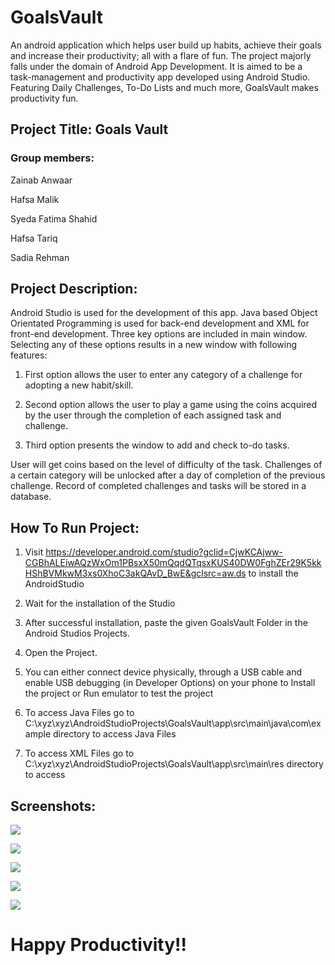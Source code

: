 # GoalsVault

An android application which helps user build up habits, achieve their goals and increase their productivity; all with a flare of fun. The project majorly falls under the domain of Android App Development. It is aimed to be a task-management and productivity app developed using Android Studio. Featuring Daily Challenges, To-Do Lists and much more, GoalsVault makes productivity fun.



## Project Title: Goals Vault
### Group members:
Zainab Anwaar

Hafsa Malik

Syeda Fatima Shahid

Hafsa Tariq

Sadia Rehman

## Project Description:
Android Studio is used for the development of this app. Java based Object Orientated Programming is used for back-end development and XML for front-end development. Three key options are included in main window. Selecting any of these options results in a new window with following features:

1) First option allows the user to enter any category of a challenge for adopting a new habit/skill.

2) Second option allows the user to play a game using the coins acquired by the user through the completion of each assigned task and challenge.

3) Third option presents the window to add and check to-do tasks.

User will get coins based on the level of difficulty of the task. Challenges of a certain category will be unlocked after a day of completion of the previous challenge. Record of completed challenges and tasks will be stored in a database.

## How To Run Project:
1) Visit https://developer.android.com/studio?gclid=CjwKCAjww-CGBhALEiwAQzWxOm1PBsxX50mQqdQTqsxKUS40DW0FghZEr29K5kkHShBVMkwM3xs0XhoC3akQAvD_BwE&gclsrc=aw.ds to install the AndroidStudio

2) Wait for the installation of the Studio

3) After successful installation, paste the given GoalsVault Folder in the Android Studios Projects.

4) Open the Project.

5) You can either connect device physically, through a USB cable and enable USB debugging (in Developer Options) on your phone to Install the project or Run emulator to test the project

6) To access Java Files go to C:\xyz\xyz\AndroidStudioProjects\GoalsVault\app\src\main\java\com\example directory to access Java Files

7) To access XML Files go to C:\xyz\xyz\AndroidStudioProjects\GoalsVault\app\src\main\res directory to access

## Screenshots:
   ![](https://user-images.githubusercontent.com/76608263/148930720-3f4cce75-0303-40ab-9743-1869493e77a6.png)

![](https://user-images.githubusercontent.com/76608263/148929225-8408d292-799b-41d5-adca-ec17729ab737.png)

![](https://user-images.githubusercontent.com/76608263/148930677-80d0c864-9773-4a36-b18e-e441d82ce3a6.png)

![](https://user-images.githubusercontent.com/76608263/148930517-ace9ad72-af08-41f1-a977-4a53191e4aa7.png)

![](https://user-images.githubusercontent.com/76608263/148931674-e169332a-82cc-4eec-a479-727ff7705441.png)
# Happy Productivity!!
